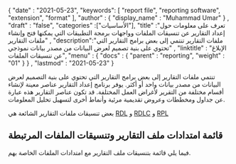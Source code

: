 {
  "date" : "2021-05-23",
  "keywords": [ "report file", "reporting software", "extension", "format" ],
  "author" : {
    "display_name" : "Muhammad Umar"
} ,
  "draft" : "false",
  "categories" :["الأساسيات"],
  "title" :"تعرف على معلومات حول إعداد التقارير عن تنسيقات الملفات وواجهات برمجة التطبيقات التي يمكنها فتح وإنشاء ملفات التقارير" ,
  "description":"ملفات التقارير تنتمي إلى بعض برامج التقارير التي تحتوي على بنية تصميم لعرض البيانات من مصدر بيانات نموذجي" ,
  "linktitle" : "الإبلاغ عن تنسيقات الملفات",
  "menu" : {
    "docs" : {
      "parent" : "reporting",
      "weight" : "01"
}
} ,
  "lastmod" : "2021-05-23"
}

تنتمي ملفات التقارير إلى بعض برامج التقارير التي تحتوي على بنية التصميم لعرض البيانات من مصدر بيانات واحد أو أكثر. يوفر برنامج إعداد التقارير عناصر معينة لإنشاء أقسام مختلفة من التقرير لأغراض العمل المختلفة. قد تكون عناصر التقارير هذه عبارة عن جداول ومخططات وعروض تقديمية مرئية وأنماط أخرى لتسهيل تحليل المعلومات.

بعض تنسيقات ملفات التقارير الشائعة هي [RDL](/ar/reporting/rdl/) و [RDLC](/ar/reporting/rdlc/) و [RPL](/ar/reporting/rpl/)


## قائمة امتدادات ملف التقارير وتنسيقات الملفات المرتبطة

فيما يلي قائمة بتنسيقات ملف التقارير مع امتدادات الملفات الخاصة بهم.

